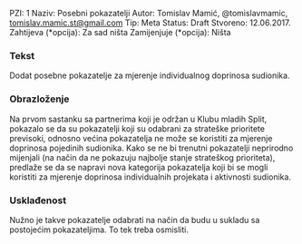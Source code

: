 PZI: 1
Naziv: Posebni pokazatelji
Autor: Tomislav Mamić, @tomislavmamic, tomislav.mamic.st@gmail.com
Tip: Meta
Status: Draft
Stvoreno: 12.06.2017.
Zahtijeva (*opcija): Za sad ništa
Zamijenjuje (*opcija): Ništa

### Tekst
Dodat posebne pokazatelje za mjerenje individualnog doprinosa sudionika.

### Obrazloženje
Na prvom sastanku sa partnerima koji je održan u Klubu mladih Split, pokazalo se da su pokazatelji koji su odabrani za strateške prioritete previsoki, odnosno većina pokazatelja ne može se koristiti za mjerenje doprinosa pojedinih sudionika. Kako se ne bi trenutni pokazatelji neprirodno mijenjali (na način da ne pokazuju najbolje stanje strateškog prioriteta), predlaže se da se napravi nova kategorija pokazatelja koji bi se mogli koristiti za mjerenje doprinosa individualnih projekata i aktivnosti sudionika.

### Usklađenost
Nužno je takve pokazatelje odabrati na način da budu u sukladu sa postojećim pokazateljima. To tek treba osmisliti.
